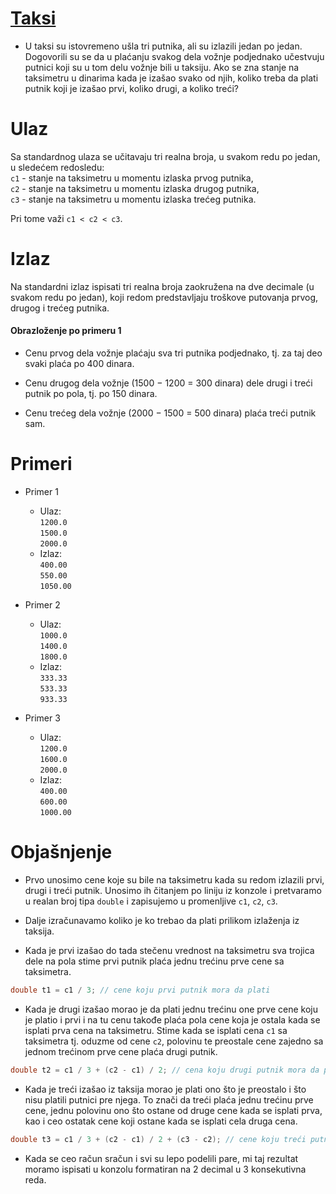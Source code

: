 # [Taksi](https://www.petlja.org/sr-Latn-RS/biblioteka/r/Zbirka/taksi)

- U taksi su istovremeno ušla tri putnika, ali su izlazili jedan po jedan. Dogovorili su se da u plaćanju svakog dela vožnje podjednako učestvuju putnici koji su u tom delu vožnje bili u taksiju. Ako se zna stanje na taksimetru u dinarima kada je izašao svako od njih, koliko treba da plati putnik koji je izašao prvi, koliko drugi, a koliko treći?

# Ulaz

Sa standardnog ulaza se učitavaju tri realna broja, u svakom redu po jedan, u sledećem redosledu:
<br> `c1` - stanje na taksimetru u momentu izlaska prvog putnika,
<br> `c2` - stanje na taksimetru u momentu izlaska drugog putnika,
<br> `c3` - stanje na taksimetru u momentu izlaska trećeg putnika.

Pri tome važi `c1 < c2 < c3`.

# Izlaz

Na standardni izlaz ispisati tri realna broja zaokružena na dve decimale (u svakom redu po jedan), koji redom predstavljaju troškove putovanja prvog, drugog i trećeg putnika.

#### Obrazloženje po primeru 1

- Cenu prvog dela vožnje plaćaju sva tri putnika podjednako, tj. za taj deo svaki plaća po 400 dinara.

- Cenu drugog dela vožnje (1500 − 1200 = 300 dinara) dele drugi i treći putnik po pola, tj. po 150 dinara.

- Cenu trećeg dela vožnje (2000 − 1500 = 500 dinara) plaća treći putnik sam.

# Primeri

- Primer 1

  - Ulaz:
    <br> `1200.0`
    <br> `1500.0`
    <br> `2000.0`
  - Izlaz:
    <br> `400.00`
    <br> `550.00`
    <br> `1050.00`

- Primer 2

  - Ulaz:
    <br> `1000.0`
    <br> `1400.0`
    <br> `1800.0`
  - Izlaz:
    <br> `333.33`
    <br> `533.33`
    <br> `933.33`

- Primer 3

  - Ulaz:
    <br> `1200.0`
    <br> `1600.0`
    <br> `2000.0`
  - Izlaz:
    <br> `400.00`
    <br> `600.00`
    <br> `1000.00`

# Objašnjenje

- Prvo unosimo cene koje su bile na taksimetru kada su redom izlazili prvi, drugi i treći putnik. Unosimo ih čitanjem po liniju iz konzole i pretvaramo u realan broj tipa `double` i zapisujemo u promenljive `c1`, `c2`, `c3`.

- Dalje izračunavamo koliko je ko trebao da plati prilikom izlaženja iz taksija.

- Kada je prvi izašao do tada stečenu vrednost na taksimetru sva trojica dele na pola stime prvi putnik plaća jednu trećinu prve cene sa taksimetra.

```cs
double t1 = c1 / 3; // cene koju prvi putnik mora da plati
```

- Kada je drugi izašao morao je da plati jednu trećinu one prve cene koju je platio i prvi i na tu cenu takođe plaća pola cene koja je ostala kada se isplati prva cena na taksimetru. Stime kada se isplati cena `c1` sa taksimetra tj. oduzme od cene `c2`, polovinu te preostale cene zajedno sa jednom trećinom prve cene plaća drugi putnik.

```cs
double t2 = c1 / 3 + (c2 - c1) / 2; // cena koju drugi putnik mora da plati
```

- Kada je treći izašao iz taksija morao je plati ono što je preostalo i što nisu platili putnici pre njega. To znači da treći plaća jednu trećinu prve cene, jednu polovinu ono što ostane od druge cene kada se isplati prva, kao i ceo ostatak cene koji ostane kada se isplati cela druga cena.

```cs
double t3 = c1 / 3 + (c2 - c1) / 2 + (c3 - c2); // cene koju treći putnik mora da plati
```

- Kada se ceo račun sračun i svi su lepo podelili pare, mi taj rezultat moramo ispisati u konzolu formatiran na 2 decimal u 3 konsekutivna reda.
